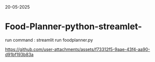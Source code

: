 20-05-2025 
# Food-Planner-python-streamlet-

run command :  streamlit run foodplanner.py 


https://github.com/user-attachments/assets/f73312f5-9aae-43f4-aa90-d91bf193b83a

